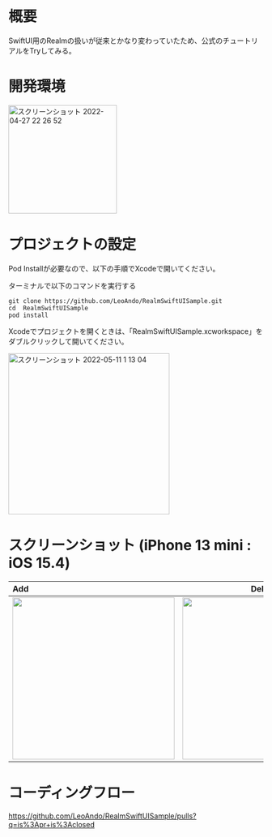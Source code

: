 # 概要
SwiftUI用のRealmの扱いが従来とかなり変わっていたため、公式のチュートリアルをTryしてみる。<br>

# 開発環境

<img width="214" alt="スクリーンショット 2022-04-27 22 26 52" src="https://user-images.githubusercontent.com/16476224/167673332-3b42b52a-c35b-405f-a9f3-1fa21dd6d15b.png">

# プロジェクトの設定

Pod Installが必要なので、以下の手順でXcodeで開いてください。<br>

ターミナルで以下のコマンドを実行する
```
git clone https://github.com/LeoAndo/RealmSwiftUISample.git
cd  RealmSwiftUISample
pod install
```
Xcodeでプロジェクトを開くときは、「RealmSwiftUISample.xcworkspace」をダブルクリックして開いてください。<br>

<img width="318" alt="スクリーンショット 2022-05-11 1 13 04" src="https://user-images.githubusercontent.com/16476224/167674538-4c326664-7635-483e-8b07-f63d504f5272.png">


# スクリーンショット (iPhone 13 mini : iOS 15.4)

| Add | Delete | Edit | Move |
|:---|:---:|:---:|:---:|
|<img src="https://user-images.githubusercontent.com/16476224/167672509-8eea8a28-8a56-4e40-9424-d9a743b933ad.gif" width=320 /> |<img src="https://user-images.githubusercontent.com/16476224/167672645-61d3f5b5-ef56-440c-b2e2-eb3b76c8f631.gif" width=320 /> | <img src="https://user-images.githubusercontent.com/16476224/167672935-42b8b8c6-8613-4115-a2ed-83e4196b6273.gif" width=320 /> | <img src="https://user-images.githubusercontent.com/16476224/167673018-c8590c59-dc1a-45d7-90ee-a6d63825ffbe.gif" width=320 /> |

# コーディングフロー
https://github.com/LeoAndo/RealmSwiftUISample/pulls?q=is%3Apr+is%3Aclosed<br>
